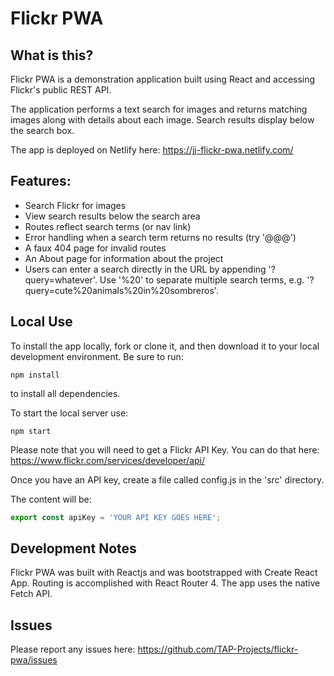 # Flickr PWA

## What is this?

Flickr PWA is a demonstration application built using React and accessing Flickr's public REST API. 

The application performs a text search for images and returns matching images along with details about each image. Search results display below the search box.

The app is deployed on Netlify here: https://jj-flickr-pwa.netlify.com/

## Features:

- Search Flickr for images
- View search results below the search area
- Routes reflect search terms (or nav link)
- Error handling when a search term returns no results (try '@@@')
- A faux 404 page for invalid routes
- An About page for information about the project
- Users can enter a search directly in the URL by appending '?query=whatever'. Use '%20' to separate multiple search terms, e.g. '?query=cute%20animals%20in%20sombreros'.

## Local Use

To install the app locally, fork or clone it, and then download it to your local development environment. Be sure to run:

```
npm install
```

to install all dependencies. 

To start the local server use:

```
npm start
```

Please note that you will need to get a Flickr API Key. You can do that here: https://www.flickr.com/services/developer/api/

Once you have an API key, create a file called config.js in the 'src' directory. 

The content will be:

```js
export const apiKey = 'YOUR API KEY GOES HERE';
```

## Development Notes

Flickr PWA was built with Reactjs and was bootstrapped with Create React App. Routing is accomplished with React Router 4. The app uses the native Fetch API. 

## Issues

Please report any issues here: https://github.com/TAP-Projects/flickr-pwa/issues